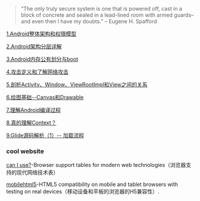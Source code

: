 > “The only truly secure system is one that is powered off, cast in a block of concrete and sealed in a lead-lined room with armed guards–and even then I have my doubts.” – Eugene H. Spafford

[1.Android整体架构和权限模型](https://github.com/ChenSiLiang/securdroid/blob/master/1.%E6%9E%B6%E6%9E%84%E5%92%8C%E6%9D%83%E9%99%90%E6%A8%A1%E5%9E%8B/Android%E6%9E%B6%E6%9E%84%E5%92%8C%E6%9D%83%E9%99%90%E6%A8%A1%E5%9E%8B.md)

[2.Android架构分层详解](https://github.com/ChenSiLiang/securdroid/blob/master/2.%E6%9E%B6%E6%9E%84%E5%88%86%E5%B1%82%E8%AF%A6%E8%A7%A3/%E6%B7%B1%E5%85%A5%E7%90%86%E8%A7%A3Android%E5%B1%82%E7%BA%A7.md)

[3.Android内存公有划分与boot](https://github.com/ChenSiLiang/securdroid/blob/master/3.%E5%86%85%E5%AD%98%E5%85%AC%E6%9C%89%E5%88%92%E5%88%86%E4%B8%8Eboot/%E5%86%85%E5%AD%98%E5%85%AC%E6%9C%89%E5%88%92%E5%88%86%E4%B8%8Eboot.md)

[4.攻击定义和了解网络攻击](https://github.com/ChenSiLiang/securdroid/tree/master/4.%E4%B8%80%E8%88%AC%E6%94%BB%E5%87%BB%E5%92%8C%E7%BD%91%E7%BB%9C%E6%94%BB%E5%87%BB)

[5.剖析Activity、Window、ViewRootImpl和View之间的关系](https://github.com/ChenSiLiang/securdroid/blob/master/5.%E5%89%96%E6%9E%90Activity%E3%80%81Window%E3%80%81ViewRootImpl%E5%92%8CView%E4%B9%8B%E9%97%B4%E7%9A%84%E5%85%B3%E7%B3%BB/%E5%89%96%E6%9E%90Activity%E3%80%81Window%E3%80%81ViewRootImpl%E5%92%8CView%E4%B9%8B%E9%97%B4%E7%9A%84%E5%85%B3%E7%B3%BB.md)

[6.绘图基础--Canvas和Drawable](https://github.com/ChenSiLiang/securdroid/blob/master/6.%C2%A0%E7%BB%98%E5%9B%BE%E5%9F%BA%E7%A1%80--Canvas%E4%B8%8EDrawable/Canvas%E3%80%81Bitmap.md)

[7.理解Android编译过程](https://github.com/ChenSiLiang/securdroid/blob/master/7.Android%E7%BC%96%E8%AF%91%E8%BF%87%E7%A8%8B/%E7%90%86%E8%A7%A3Android%E7%BC%96%E8%AF%91%E8%BF%87%E7%A8%8B.md)

[8.真的理解Context？](https://github.com/ChenSiLiang/android-toy/blob/master/8.%E7%9C%9F%E7%9A%84%E7%90%86%E8%A7%A3Context%EF%BC%9F/%E7%9C%9F%E7%9A%84%E7%90%86%E8%A7%A3Context%EF%BC%9F.md)

[9.Glide源码解析（1）-- 加载流程](https://github.com/ChenSiLiang/android-toy/blob/master/9.Glide%E6%BA%90%E7%A0%81%E8%A7%A3%E6%9E%90%EF%BC%881%EF%BC%89--%20%E5%8A%A0%E8%BD%BD%E6%B5%81%E7%A8%8B/glide.md)

### cool website

[can I use?](http://caniuse.com/#home)-Browser support tables for modern web technologies（浏览器支持的现代网络技术表）

[mobilehtml5](http://mobilehtml5.org/)-HTML5 compatibility on mobile and tablet browsers with testing on real devices（移动设备和平板的浏览器的H5兼容性）.



